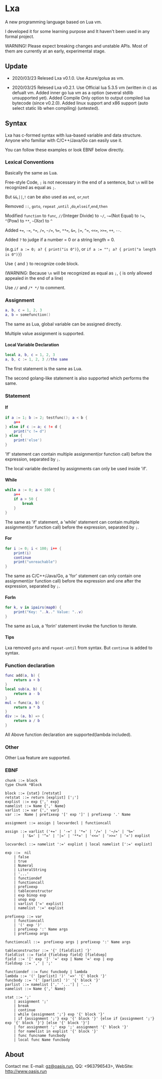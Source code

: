 # Lxa

A new programming language based on Lua vm.

I developed it for some learning purpose and It haven't been used in any formal project.

WARNING! Please expect breaking changes and unstable APIs. Most of them are currently at an early, experimental stage.

## Update

* 2020/03/23 Relesed Lxa v0.1.0. Use Azure/golua as vm.

* 2020/03/25 Relesed Lxa v0.2.1. Use Official lua 5.3.5 vm (written in c) as defualt vm. Added inner go lua vm as a option (several stdlib unsupported yet). Added Compile Only option to output compiled lua bytecode (since v0.2.0). Added linux support and x86 support (auto select static lib when compiling) (untested). 

## Syntax

Lxa has c-formed syntax with lua-based variable and data structure. Anyone who familiar with C/C++/Java/Go can easily use it.

You can follow these examples or look EBNF below directly.

### Lexical Conventions

Basically the same as Lua.

Free-style Code, `;` is not necessary in the end of a sentence, but `\n` will be recognized as equal as `;`. 

But `&&`,`||`,`!` can be also used as `and`, `or`,`not`

Removed `::`, `goto`, `repeat` ,`until` ,`do`,`elseif`,`end`,`then`

Modified `function` to `func`, `//`(Integer Divide) to `~/`, `~=`(Not Equal) to `!=`, `^`(Pow) to `**`, `~`(Xor) to `^`

Added `+=`,  `-=`, `*=`, `/=`, `~/=`, `%=`, `**=`, `&=`, `|=`, `^=`, `<<=`, `>>=`, `++`, `--`.

Added `?` to judge if a number = 0 or a string length = 0.

(e.g.`if a := 0; a? { print("is 0")}`, or `if a := ""; a? { print("a length is 0")}`)

Use `{` and `}` to recognize code block.

(WARNING: Because `\n` will be recognized as equal as `;`, `{` is only allowed appealed in the end of a line)

Use `//` and `/* */` to comment.

### Assignment

```lua
a, b, c = 1, 2, 3
a, b = somefunction()
```

The same as Lua, global variable can be assigned directly.

Multiple value assignment is supported.

#### Local Variable Declaration

```lua
local a, b, c = 1, 2, 3
a, b, c := 1, 2, 3 //the same
```

The first statement is the same as Lua.

The second golang-like statement is also supported which performs the same.

### Statement

#### If

```lua
if a := 1; b := 2; testfunc(); a < b {
	a++
} else if c := a; c != d {
	print("c != d")
} else {
	print('else')
}
```

'If' statement can contain multiple assignment(or function call) before the expression, separated by `;`.

The local variable declared by assignments can only be used inside 'if'.

#### While

```lua
while a := 0; a < 100 {
	a++
    if a > 50 {
		break
	}
} 
```

The same as 'if' statement, a 'while' statement can contain multiple assignment(or function call) before the expression, separated by `;`.

#### For

```lua
for i := 0; i < 100; i++ {
	print(i)
    continue
    print("unreachable")
}
```

The same as C/C++/Java/Go, a 'for' statement can only contain one assignment(or function call) before the expression and one after the expression, separated by `;`.

#### ForIn

```lua
for k, v in ipairs(map0) {
    print("Key: "..k.." Value: "..v)
}
```

The same as Lua, a 'forin' statement invoke the function to iterate.

#### Tips

Lxa removed `goto` and `repeat-until` from syntax. But `continue` is added to syntax.

### Function declaration

```lua
func add(a, b) {
	return a + b
}
local sub(a, b) {
	return a - b
}
mul = func(a, b) {
	return a * b
}
div := (a, b) => {
	return a / b
}
```

All Above function declaration are supported(lambda included).

### Other

Other Lua feature are supported.

### EBNF

```
chunk ::= block
type Chunk *Block

block ::= {stat} [retstat]
retstat ::= return [explist] [';']
explist ::= exp {',' exp}
namelist ::= Name {',' Name}
varlist ::= var {',' var}
var ::=  Name | prefixexp '[' exp ']' | prefixexp '.' Name

assignment ::= assign | locvardecl | functioncall

assign ::= varlist ('+=' | '-=' | '*=' | '/=' | '~/=' | '%='
		| '&=' | '^=' | '|=' | '**=' | '<<=' | '>>=' | '=') explist

locvardecl ::= namelist ':=' explist | local namelist [':=' explist]

exp ::=  nil
	| false
	| true
	| Numeral
	| LiteralString
	| '...'
	| functiondef
	| functioncall
	| prefixexp
	| tableconstructor
	| exp binop exp
	| unop exp
	| varlist ['=' explist]
	| namelist ':=' explist

prefixexp ::= var
	| functioncall
	| '(' exp ')'
	| prefixexp ':' Name args
	| prefixexp args

functioncall ::=  prefixexp args | prefixexp ':' Name args

tableconstructor ::= '{' [fieldlist] '}'
fieldlist ::= field {fieldsep field} [fieldsep]
field ::= '[' exp ']' '=' exp | Name '=' exp | exp
fieldsep ::= ',' | ';'

functiondef ::= func funcbody | lambda
lambda ::= '(' [parlist] ')' '=>' '{' block '}'
funcbody ::= '(' [parlist] ')' '{' block '}'
parlist ::= namelist [',' '...'] | '...'
namelist ::= Name {',' Name}

stat ::= ';'
	| assignment ';'
	| break
	| continue
	| while {assignment ';'} exp '{' block '}'
	| if {assignment ';'} exp '{' block '}' {else if {assignment ';'} exp '{' block '}'} [else '{' block '}']
	| for assignment ';' exp ';' assignment '{' block '}'
	| for namelist in explist '{' block '}'
	| func funcname funcbody
	| local func Name funcbody
```

## About

Contact me: E-mail: <gz@oasis.run>, QQ: <963796543>, WebSite: <http://www.oasis.run>